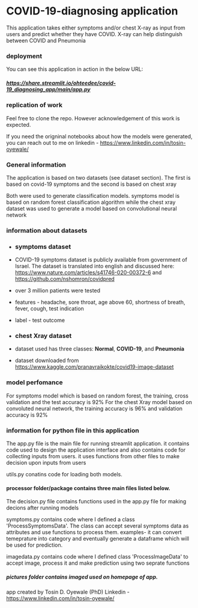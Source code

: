 # COVID-19-diagnosing application
This application takes either symptoms and/or chest X-ray as input from users and predict whether they have COVID. X-ray can help distinguish between COVID and Pneumonia

### deployment 
You can see this application in action in the below URL:

##### https://share.streamlit.io/ohteedee/covid-19_diagnosing_app/main/app.py

### replication of work
Feel free to clone the repo. However acknowledgement of this work is expected. 

If you need the origninal notebooks about how the models were generated, you can reach out to me on linkedin - https://www.linkedin.com/in/tosin-oyewale/ 
### General information
The application is based on two datasets (see dataset section). The first is based on covid-19 symptoms and the second is based on chest xray

Both were used to generate classification models. symptoms model is based on random forest classification algorithm while the chest xray dataset was used to generate a model based on convolutional neural network

### information about datasets

- ### symptoms dataset

- COVID-19 symptoms dataset is publicly available from government of Israel. The dataset is translated into english and discussed here: https://www.nature.com/articles/s41746-020-00372-6 and https://github.com/nshomron/covidpred
- over 3 million patients were tested 
- features - headache, sore throat, age above 60, shortness of breath, fever, cough, test indication
- label - test outcome 

- ### chest Xray dataset
-  dataset used has three classes: **Normal**, **COVID-19**, and **Pneumonia**
-  dataset downloaded from https://www.kaggle.com/pranavraikokte/covid19-image-dataset

### model perfomance 
For symptoms model which is based on random forest, the training, cross validation and the test accuracy is 92%
For the chest Xray model based on convoluted neural network, the training accuracy is 96% and validation accuracy is 92%

### information for python file in this application
The app.py file is the main file for running streamlit application. it contains code used to design the application interface and also contains code for collecting inputs from users. it uses functions from other files to make decision upon inputs from users

utils.py conatins code for loading both models. 


#### processor folder/package contains three main files listed below.

The decision.py file contains functions used in the app.py file for making decions after running models

symptoms.py contains code where I defined a class 'ProcessSymptomsData'. The class can accept several symptoms data as attributes and use functions to process them. examples- it can convert temeprature into category and eventually generate a dataframe which will be used for prediction.

imagedata.py contains code where I defined class 'ProcessImageData' to accept image, process it and make prediction using two seprate functions

##### pictures folder contains imaged used on homepage of app.



app created by Tosin D. Oyewale (PhD) 
Linkedin - https://www.linkedin.com/in/tosin-oyewale/ 


